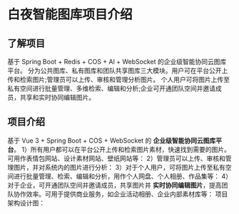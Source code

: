 # 白夜智能图库项目介绍
## 了解项目
基于 Spring Boot + Redis + COS + Al + WebSocket 的企业级智能协同云图库平台。
分为公共图库、私有图库和团队共享图库三大模块。用户可在平台公开上传和检索图片;管理员可以上传、审核和管理分析图片。
个人用户可将图片上传至私有空间进行批量管理、多维检索、编辑和分析;企业可开通团队空间并邀请成员，共享和实时协同编辑图片。
## 项目介绍
基于 Vue 3 + Spring Boot + COS + WebSocket 的 **企业级智能协同云图库平台**。
1）所有用户都可以在平台公开上传和检索图片素材，快速找到需要的图片。可用作表情包网站、设计素材网站、壁纸网站等：
2）管理员可以上传、审核和管理图片，并对系统内的图片进行分析：
3）对于个人用户，可将图片上传至私有空间进行批量管理、检索、编辑和分析，用作个人网盘、个人相册、作品集等：
4）对于企业，可开通团队空间并邀请成员，共享图片并 **实时协同编辑图片**，提高团队协作效率。可用于提供商业服务，如企业活动相册、企业内部素材库等：
项目架构设计图：
